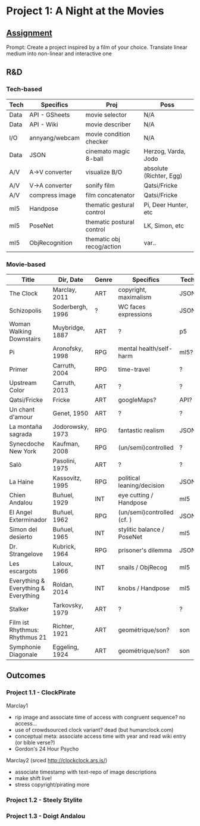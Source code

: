 # Project 1: A Night at the Movies

## [Assignment](https://pippinbarr.github.io/cart263/projects/project1/)
Prompt: Create a project inspired by a film of your choice.
Translate linear medium into non-linear and interactive one

## R&D
### Tech-based
| Tech | Specifics      | Proj                      | Poss                    |
|------|----------------|---------------------------|-------------------------|
| Data | API - GSheets  | movie selector            | N/A                     |
| Data | API - Wiki     | movie describer           | N/A                     |
| I/O  | annyang/webcam | movie condition checker   | N/A                     |
| Data | JSON           | cinemato magic 8-ball     | Herzog, Varda, Jodo     |
| A/V  | A->V converter | visualize B/O             | absolute (Richter, Egg) |
| A/V  | V->A converter | sonify film               | Qatsi/Fricke            |
| A/V  | compress image | film concatenator         | Qatsi/Fricke            |
| ml5  | Handpose       | thematic gestural control | Pi, Deer Hunter, etc    |
| ml5  | PoseNet        | thematic postural control | LK, Simon, etc          |
| ml5  | ObjRecognition | thematic obj recog/action | var..                   |

### Movie-based
| Title                                | Dir, Date        | Genre | Specifics                  | Tech |
|--------------------------------------|------------------|------ |----------------------------|------|
| The Clock                            | Marclay, 2011    | ART   | copyright, maximalism      | JSON |
| Schizopolis                          | Soderbergh, 1996 | ?     | WC faces expressions       | JSON |
| Woman Walking Downstairs             | Muybridge, 1887  | ART   | ?                          | p5   |
| Pi                                   | Aronofsky, 1998  | RPG   | mental health/self-harm    | ml5? |
| Primer                               | Carruth, 2004    | RPG   | time-travel                | ?    |
| Upstream Color                       | Carruth, 2013    | ART   | ?                          | ?    |
| Qatsi/Fricke                         | Fricke           | ART   | googleMaps?                | API? |
| Un chant d'amour                     | Genet, 1950      | ART   | ?                          | ?    |
| La montaña sagrada                   | Jodorowsky, 1973 | RPG   | fantastic realism          | JSON |
| Synecdoche New York                  | Kaufman, 2008    | RPG   | (un/semi)controlled        | ?    |
| Salò                                 | Pasolini, 1975   | ART   | ?                          | ?    |
| La Haine                             | Kassovitz, 1995  | RPG   | political leaning/decision | JSON |
| Chien Andalou                        | Buñuel, 1929     | INT   | eye cutting / Handpose     | ml5  |
| El Angel Exterminador                | Buñuel, 1962     | RPG   | (un/semi)controlled (cf. ) | JSON |
| Simon del desierto                   | Buñuel, 1965     | INT   | stylitic balance / PoseNet | ml5  |
| Dr. Strangelove                      | Kubrick, 1964    | RPG   | prisoner's dilemma         | JSON |
| Les escargots                        | Laloux, 1966     | INT   | snails / ObjRecog          | ml5  |
| Everything & Everything & Everything | Roldan, 2014     | INT   | knobs / Handpose           | ml5  |
| Stalker                              | Tarkovsky, 1979  | ART   | ?                          | ?    |
| Film ist Rhythmus: Rhythmus 21       | Richter, 1921    | ART   | geométrique/son?           | son  |
| Symphonie Diagonale                  | Eggeling, 1924   | ART   | geométrique/son?           | son  |

## Outcomes
### Project 1.1 - ClockPirate

Marclay1
- rip image and associate time of access with congruent sequence? no access...
- use of crowdsourced clock variant? dead (but humanclock.com)
- conceptual meta: associate access time with year and read wiki entry (or bible verse?)
- Gordon's 24 Hour Psycho

Marclay2 (srced http://clockclock.ars.is/)
- associate timestamp with text-repo of image descriptions
- make shift live!
- stress copyright/pirating more


### Project 1.2 - Steely Stylite
### Project 1.3 - Doigt Andalou
